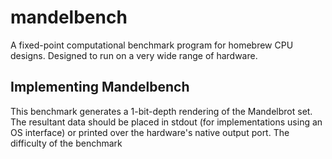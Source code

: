 # mandelbench
 A fixed-point computational benchmark program for homebrew CPU designs.
 Designed to run on a very wide range of hardware. 

## Implementing Mandelbench

This benchmark generates a 1-bit-depth rendering of the Mandelbrot set. The
resultant data should be placed in stdout (for implementations using an OS
interface) or printed over the hardware's native output port. The difficulty of
the benchmark 
